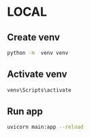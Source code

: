 # LOCAL

## Create venv
```bash
python -m  venv venv         
```

## Activate venv
```bash
venv\Scripts\activate
```

## Run app
```bash
uvicorn main:app --reload
```